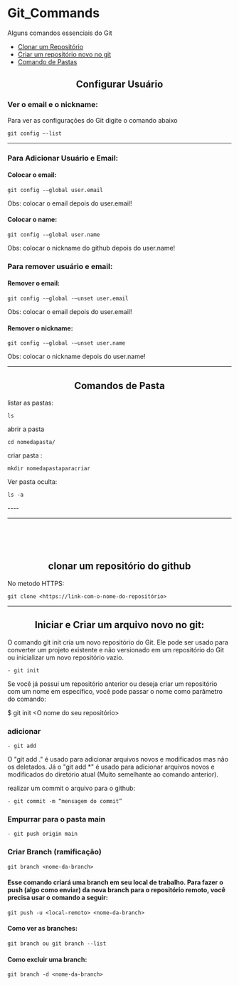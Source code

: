 # Git_Commands
Alguns comandos essenciais do Git

- <a href="#clonar"> Clonar um Repositório </a><br>
- <a href="#criarRepositorio"> Criar um repositório novo no git </a><br>
- <a href="#ComandoPasta"> Comando de Pastas</a> <br>


<h2 align="center"> Configurar Usuário </h2>

### Ver o email e o nickname:
Para ver as configurações do Git digite o comando abaixo

~~~git
git config –-list
~~~

----
### Para Adicionar Usuário e Email:

#### Colocar o email:

~~~git
git config -–global user.email 
~~~
Obs: colocar o email depois do user.email!

#### Colocar o name:

~~~git
git config -–global user.name 
~~~
Obs: colocar o nickname do github depois do user.name!

### Para remover usuário e email:

#### Remover o email:
~~~git
git config -–global -–unset user.email 
~~~
Obs: colocar o email depois do user.email!

#### Remover o nickname:
~~~git
git config -–global -–unset user.name
~~~
Obs: colocar o nickname depois do user.name!
          
----
<a name="ComandoPasta">
          
<h2 align="center"> Comandos de Pasta </h2>

listar as pastas:
~~~git       
ls
~~~

abrir a pasta    
~~~git       
cd nomedapasta/
~~~

criar pasta :
~~~git
mkdir nomedapastaparacriar
~~~

Ver pasta oculta:
~~~git
ls -a
~~~
</a>
---- 

<hr>
<br><br>

<br>
<a name="clonar">
          
<h2 align="center"> clonar um repositório do github </h2>

No metodo HTTPS:
~~~git
git clone <https://link-com-o-nome-do-repositório>
~~~         
</a>
          
<hr>
          
<a name="criarRepositorio">

<h2 align="center"> Iniciar e Criar um arquivo novo no git: </h2>
  
O comando git init cria um novo repositório do Git. Ele pode ser usado para converter um projeto existente e não versionado em um repositório do Git ou inicializar um novo repositório vazio.

~~~git          
- git init
~~~

Se você já possui um repositório anterior ou deseja criar um repositório com um nome em específico, você pode passar o nome como parâmetro do comando:

$ git init <O nome do seu repositório>
</a>

### adicionar 
~~~git
- git add
~~~
O "git add ." é usado para adicionar arquivos novos e modificados mas não os deletados. Já o "git add *" é usado para adicionar arquivos novos e modificados do diretório atual (Muito semelhante ao comando anterior).


realizar um commit o arquivo para o github:

~~~git
- git commit -m “mensagem do commit”
~~~

### Empurrar para o pasta main

~~~git
- git push origin main
~~~

### Criar Branch (ramificação)
          
~~~git
git branch <nome-da-branch>
~~~    

#### Esse comando criará uma branch em seu local de trabalho. Para fazer o push (algo como enviar) da nova branch para o repositório remoto, você precisa usar o comando a seguir:
          
~~~git          
git push -u <local-remoto> <nome-da-branch>          
~~~
          
#### Como ver as branches:         
          
~~~git          
git branch ou git branch --list  
~~~
          
#### Como excluir uma branch:         
          
~~~git
git branch -d <nome-da-branch>
~~~
          
### 
          
       
          

